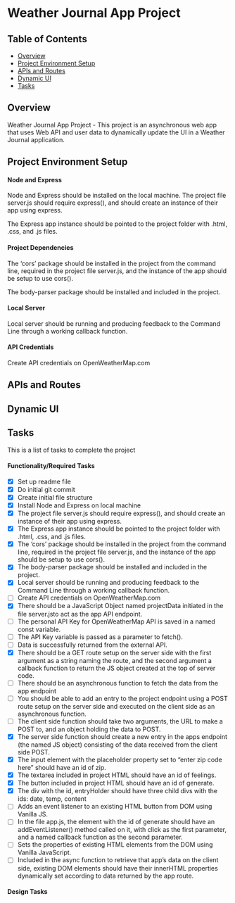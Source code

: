 # Weather Journal App Project

## Table of Contents

* [Overview](#overview)
* [Project Environment Setup](#project)
* [APIs and Routes](#api)
* [Dynamic UI](#dynamic)
* [Tasks](#tasks)

## Overview

Weather Journal App Project - This project is an asynchronous web app that uses Web API and user data to dynamically update the UI in a Weather Journal application.


## Project Environment Setup

#### Node and Express
Node and Express should be installed on the local machine. The project file server.js should require express(), and should create an instance of their app using express.

The Express app instance should be pointed to the project folder with .html, .css, and .js files.

#### Project Dependencies
The ‘cors’ package should be installed in the project from the command line, required in the project file server.js, and the instance of the app should be setup to use cors().

The body-parser package should be installed and included in the project.

#### Local Server
Local server should be running and producing feedback to the Command Line through a working callback function.

#### API Credentials
Create API credentials on OpenWeatherMap.com

## APIs and Routes

## Dynamic UI

## Tasks

This is a list of tasks to complete the project

#### Functionality/Required Tasks
- [x] Set up readme file
- [x] Do initial git commit
- [x] Create initial file structure
- [x] Install Node and Express on local machine
- [x] The project file server.js should require express(), and should create an instance of their app using express.
- [x] The Express app instance should be pointed to the project folder with .html, .css, and .js files.
- [x] The ‘cors’ package should be installed in the project from the command line, required in the project file server.js, and the instance of the app should be setup to use cors().
- [x] The body-parser package should be installed and included in the project.
- [x] Local server should be running and producing feedback to the Command Line through a working callback function.
- [ ] Create API credentials on OpenWeatherMap.com
- [x] There should be a JavaScript Object named projectData initiated in the file server.jsto act as the app API endpoint.
- [ ] The personal API Key for OpenWeatherMap API is saved in a named const variable.
- [ ] The API Key variable is passed as a parameter to fetch().
- [ ] Data is successfully returned from the external API.
- [x] There should be a GET route setup on the server side with the first argument as a string naming the route, and the second argument a callback function to return the JS object created at the top of server code.
- [ ] There should be an asynchronous function to fetch the data from the app endpoint
- [ ] You should be able to add an entry to the project endpoint using a POST route setup on the server side and executed on the client side as an asynchronous function.
- [ ] The client side function should take two arguments, the URL to make a POST to, and an object holding the data to POST.
- [x] The server side function should create a new entry in the apps endpoint (the named JS object) consisting of the data received from the client side POST.
- [x] The input element with the placeholder property set to “enter zip code here” should have an id of zip.
- [x] The textarea included in project HTML should have an id of feelings.
- [x] The button included in project HTML should have an id of generate.
- [x] The div with the id, entryHolder should have three child divs with the ids: date, temp, content
- [ ] Adds an event listener to an existing HTML button from DOM using Vanilla JS.
- [ ] In the file app.js, the element with the id of generate should have an addEventListener() method called on it, with click as the first parameter, and a named callback function as the second parameter.
- [ ] Sets the properties of existing HTML elements from the DOM using Vanilla JavaScript.
- [ ] Included in the async function to retrieve that app’s data on the client side, existing DOM elements should have their innerHTML properties dynamically set according to data returned by the app route.

#### Design Tasks